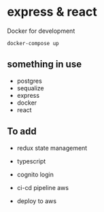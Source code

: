 # express & react

Docker for development

```
docker-compose up
```

## something in use

-   postgres
-   sequalize
-   express
-   docker
-   react

## To add

-   redux state management
-   typescript

-   cognito login
-   ci-cd pipeline aws
-   deploy to aws
